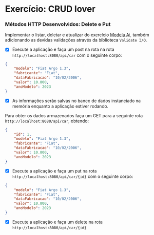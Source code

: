 # Exercício: CRUD lover

### Métodos HTTP Desenvolvidos: Delete e Put

Implementar o listar, deletar e atualizar do exercício [Modela Ai](https://github.com/thalesgomest/aceleracao-java-modela-ai), também adicionando as devidas validações através da biblioteca `Validate I/O`.

-   [x] Execute a aplicação e faça um post na rota na rota `http://localhost:8080/api/car` com o seguinte corpo:

```JSON
{
	"modelo": "Fiat Argo 1.3",
	"fabricante": "Fiat",
	"dataFabricacao": "10/02/2006",
	"valor": 10.000,
	"anoModelo": 2023
}
```

-   [x] As informações serão salvas no banco de dados instanciado na memória enquanto a aplicação estiver rodando.

Para obter os dados armazenados faça um GET para a seguinte rota `http://localhost:8080/api/car`, obtendo:

```JSON
{
    "id": 1,
	"modelo": "Fiat Argo 1.3",
	"fabricante": "Fiat",
	"dataFabricacao": "10/02/2006",
	"valor": 10.000,
	"anoModelo": 2023
}
```

-   [x] Execute a aplicação e faça um put na rota `http://localhost:8080/api/car/{id}` com o seguinte corpo:

```JSON
{
	"modelo": "Fiat Argo 1.3",
	"fabricante": "Fiat",
	"dataFabricacao": "10/02/2006",
	"valor": 10.000,
	"anoModelo": 2023
}
```

-   [x] Execute a aplicação e faça um delete na rota `http://localhost:8080/api/car/{id}`
